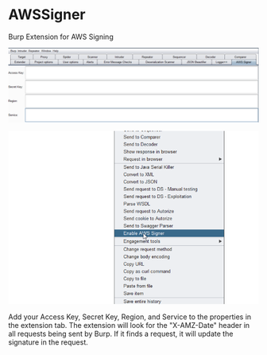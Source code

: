 # AWSSigner
Burp Extension for AWS Signing 

![Alt text](/screenshots/awssigner.png?raw=true)

![Alt text](/screenshots/contextitem.png?raw=true)

Add your Access Key, Secret Key, Region, and Service to the properties in the extension tab. The extension will look for the "X-AMZ-Date" header in all requests being sent by Burp. If it finds a request, it will update the signature in the request.
